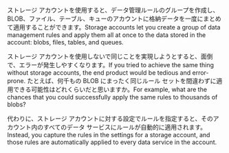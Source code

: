 <span data-ttu-id="e087b-101">ストレージ アカウントを使用すると、データ管理ルールのグループを作成し、BLOB、ファイル、テーブル、キューのアカウントに格納データを一度にまとめて適用することができます。</span><span class="sxs-lookup"><span data-stu-id="e087b-101">Storage accounts let you create a group of data management rules and apply them all at once to the data stored in the account: blobs, files, tables, and queues.</span></span> 

<span data-ttu-id="e087b-102">ストレージ アカウントを使用しないで同じことを実現しようとすると、面倒で、エラーが発生しやすくなります。</span><span class="sxs-lookup"><span data-stu-id="e087b-102">If you tried to achieve the same thing without storage accounts, the end product would be tedious and error-prone.</span></span> <span data-ttu-id="e087b-103">たとえば、何千もの BLOB にまったく同じルール セットを間違わずに適用できる可能性はどれくらいだと思いますか。</span><span class="sxs-lookup"><span data-stu-id="e087b-103">For example, what are the chances that you could successfully apply the same rules to thousands of blobs?</span></span>

<span data-ttu-id="e087b-104">代わりに、ストレージ アカウントに対する設定でルールを指定すると、そのアカウント内のすべてのデータ サービスにルールが自動的に適用されます。</span><span class="sxs-lookup"><span data-stu-id="e087b-104">Instead, you capture the rules in the settings for a storage account, and those rules are automatically applied to every data service in the account.</span></span>
